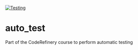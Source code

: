 <!--- (Add a badge for testing) -->
[![Testing](https://github.com/SiebeLeDe/auto_test/actions/workflows/python-app.yml/badge.svg)](https://github.com/SiebeLeDe/auto_test/actions/workflows/python-app.yml)

# auto_test
Part of the CodeRefinery course to perform automatic testing
